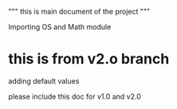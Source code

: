 """
this is main document of the project
"""

Importing OS and Math module

this is from v2.o branch
=======================
adding default values

please include this doc for v1.0 and v2.0